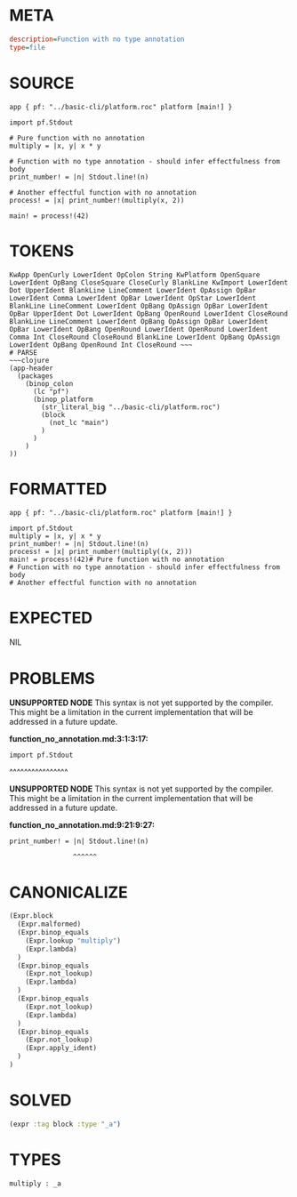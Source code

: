 # META
~~~ini
description=Function with no type annotation
type=file
~~~
# SOURCE
~~~roc
app { pf: "../basic-cli/platform.roc" platform [main!] }

import pf.Stdout

# Pure function with no annotation
multiply = |x, y| x * y

# Function with no type annotation - should infer effectfulness from body
print_number! = |n| Stdout.line!(n)

# Another effectful function with no annotation
process! = |x| print_number!(multiply(x, 2))

main! = process!(42)
~~~
# TOKENS
~~~text
KwApp OpenCurly LowerIdent OpColon String KwPlatform OpenSquare LowerIdent OpBang CloseSquare CloseCurly BlankLine KwImport LowerIdent Dot UpperIdent BlankLine LineComment LowerIdent OpAssign OpBar LowerIdent Comma LowerIdent OpBar LowerIdent OpStar LowerIdent BlankLine LineComment LowerIdent OpBang OpAssign OpBar LowerIdent OpBar UpperIdent Dot LowerIdent OpBang OpenRound LowerIdent CloseRound BlankLine LineComment LowerIdent OpBang OpAssign OpBar LowerIdent OpBar LowerIdent OpBang OpenRound LowerIdent OpenRound LowerIdent Comma Int CloseRound CloseRound BlankLine LowerIdent OpBang OpAssign LowerIdent OpBang OpenRound Int CloseRound ~~~
# PARSE
~~~clojure
(app-header
  (packages
    (binop_colon
      (lc "pf")
      (binop_platform
        (str_literal_big "../basic-cli/platform.roc")
        (block
          (not_lc "main")
        )
      )
    )
))
~~~
# FORMATTED
~~~roc
app { pf: "../basic-cli/platform.roc" platform [main!] }

import pf.Stdout
multiply = |x, y| x * y
print_number! = |n| Stdout.line!(n)
process! = |x| print_number!(multiply((x, 2)))
main! = process!(42)# Pure function with no annotation
# Function with no type annotation - should infer effectfulness from body
# Another effectful function with no annotation
~~~
# EXPECTED
NIL
# PROBLEMS
**UNSUPPORTED NODE**
This syntax is not yet supported by the compiler.
This might be a limitation in the current implementation that will be addressed in a future update.

**function_no_annotation.md:3:1:3:17:**
```roc
import pf.Stdout
```
^^^^^^^^^^^^^^^^


**UNSUPPORTED NODE**
This syntax is not yet supported by the compiler.
This might be a limitation in the current implementation that will be addressed in a future update.

**function_no_annotation.md:9:21:9:27:**
```roc
print_number! = |n| Stdout.line!(n)
```
                    ^^^^^^


# CANONICALIZE
~~~clojure
(Expr.block
  (Expr.malformed)
  (Expr.binop_equals
    (Expr.lookup "multiply")
    (Expr.lambda)
  )
  (Expr.binop_equals
    (Expr.not_lookup)
    (Expr.lambda)
  )
  (Expr.binop_equals
    (Expr.not_lookup)
    (Expr.lambda)
  )
  (Expr.binop_equals
    (Expr.not_lookup)
    (Expr.apply_ident)
  )
)
~~~
# SOLVED
~~~clojure
(expr :tag block :type "_a")
~~~
# TYPES
~~~roc
multiply : _a
~~~

